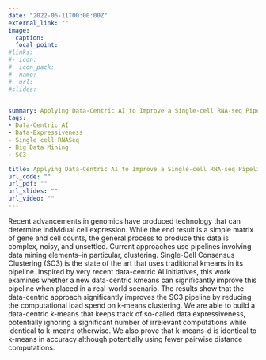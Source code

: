 ```yaml
---
date: "2022-06-11T00:00:00Z"
external_link: ""
image:
  caption: 
  focal_point: 
#links:
#- icon: 
#  icon_pack: 
#  name: 
#  url: 
#slides: 


summary: Applying Data-Centric AI to Improve a Single-cell RNA-seq Pipeline
tags:
- Data-Centric AI
- Data-Expressiveness 
- Single cell RNASeq
- Big Data Mining
- SC3

title: Applying Data-Centric AI to Improve a Single-cell RNA-seq Pipeline
url_code: ""
url_pdf: ""
url_slides: ""
url_video: ""
---
```

Recent advancements in genomics have produced technology that can determine individual cell expression. While the end result is a simple matrix of gene and cell counts, the general process to produce this data is complex, noisy, and unsettled. Current approaches use pipelines involving data mining elements–in particular, clustering. Single-Cell Consensus Clustering (SC3) is the state of the art that uses traditional kmeans in its pipeline. Inspired by very recent data-centric AI initiatives, this work examines whether a new data-centric kmeans can significantly improve this pipeline when placed in a real-world scenario. The results show that the data-centric approach significantly improves the SC3 pipeline by reducing the computational load spend on k-means clustering. We are able to build a data-centric k-means that keeps track of so-called data expressiveness, potentially ignoring a significant number of irrelevant computations while identical to k-means otherwise. We also prove that k-means-d is identical to k-means in accuracy although potentially using fewer pairwise distance computations.